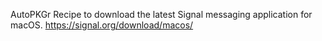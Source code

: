 AutoPKGr Recipe to download the latest Signal messaging application for macOS.
https://signal.org/download/macos/